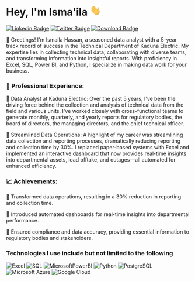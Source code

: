 # Hey, I'm Isma'ila <img src="https://raw.githubusercontent.com/coderismaila/coderismaila/main/wave.gif" width="30px">

[![Linkedin Badge](https://img.shields.io/badge/-ismailah28-blue?style=flat-square&logo=Linkedin&logoColor=white&link=https://www.linkedin.com/in/ismailah28/)](https://www.linkedin.com/in/ismailah28/)
[![Twitter Badge](https://img.shields.io/badge/-ismailah28-blue?style=flat-square&logo=Twitter&logoColor=white&link=https://www.twitter.com/ismailah28)](https://www.twitter.com/ismailah28/)
[![Download Badge](https://img.shields.io/badge/-Download_CV-black?style=flat-square&logo=Downloads&logoColor=white&link=https://res.cloudinary.com/ismailah28/image/upload/v1649589756/resume_sgqend.pdf)](https://res.cloudinary.com/ismailah28/image/upload/v1649589756/resume_sgqend.pdf)


👋 Greetings! I'm Ismaila Hassan, a seasoned data analyst with a 5-year track record of success in the Technical Department of Kaduna Electric. My expertise lies in collecting technical data, collaborating with diverse teams, and transforming information into insightful reports. With proficiency in Excel, SQL, Power BI, and Python, I specialize in making data work for your business.

### 💼 Professional Experience:

🔹 Data Analyst at Kaduna Electric: Over the past 5 years, I've been the driving force behind the collection and analysis of technical data from the field and various units. I've worked closely with cross-functional teams to generate monthly, quarterly, and yearly reports for regulatory bodies, the board of directors, the managing directors, and the chief technical officer.

🔹 Streamlined Data Operations: A highlight of my career was streamlining data collection and reporting processes, dramatically reducing reporting and collection time by 30%. I replaced paper-based systems with Excel and implemented an interactive dashboard that now provides real-time insights into departmental assets, load offtake, and outages—all automated for enhanced efficiency.

### 📈 Achievements:

🔹 Transformed data operations, resulting in a 30% reduction in reporting and collection time.

🔹 Introduced automated dashboards for real-time insights into departmental performance.

🔹 Ensured compliance and data accuracy, providing essential information to regulatory bodies and stakeholders.

### Technologies I use include but not limited to the following


![Excel](https://img.shields.io/badge/-Excel-black?style=flat-square&logo=Excel)
![SQL](https://img.shields.io/badge/-SQL-black?style=flat-square&logo=SQL)
![MicrosoftPowerBI](https://img.shields.io/badge/-Microsoft%20PowerBI-black?style=flat-square&logo=microsoft-powerbi)
![Python](https://img.shields.io/badge/-Python-black?style=flat-square&logo=Python)
![PostgreSQL](https://img.shields.io/badge/-PostgreSQL-336791?style=flat-square&logo=postgresql)
![Microsoft Azure](https://img.shields.io/badge/Microsoft%20Azure-232F7E?style=flat-square&logo=microsoft-azure)
![Google Cloud](https://img.shields.io/badge/Google%20Cloud-black?style=flat-square&logo=google-cloud)

<!--
**coderismaila/coderismaila** is a ✨ _special_ ✨ repository because its `README.md` (this file) appears on your GitHub profile.

Here are some ideas to get you started:

- 🔭 I’m currently working on [keets](https://keets.vercel.app/)
- 🌱 I’m currently learning go
- 👯 I’m looking to collaborate on any python or javascript project
- 🤔 I’m looking for help with ...
- 💬 Ask me about JavaScript, Python, Data Analysis using pandas, numpy etc
- 📫 How to reach me: [@ismailah28](https://twitter.com/ismailah28)
- 😄 Pronouns: He/Him

-->
